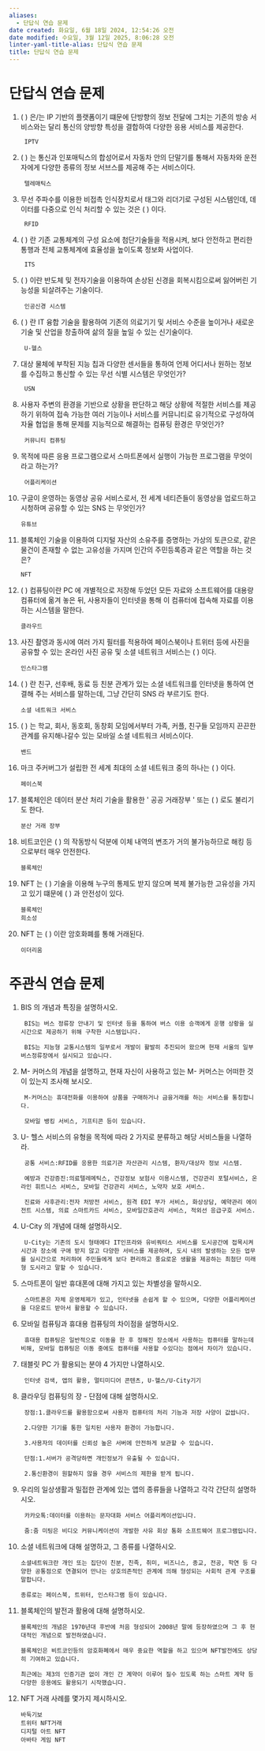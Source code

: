 ```yaml
---
aliases:
  - 단답식 연습 문제
date created: 화요일, 6월 18일 2024, 12:54:26 오전
date modified: 수요일, 3월 12일 2025, 8:06:28 오전
linter-yaml-title-alias: 단답식 연습 문제
title: 단답식 연습 문제
---
```


# 단답식 연습 문제

1. ( ) 은/는 IP 기반의 플랫폼이기 떄문에 단방향의 정보 전달에 그치는 기존의 방송 서비스와는 달리 통신의 양방향 특성을 결합하여 다양한 응용 서비스를 제공한다.

		IPTV

2. ( ) 는 통신과 인포매틱스의 합성어로서 자동차 안의 단말기를 통해서 자동차와 운전자에게 다양한 종류의 정보 서브스를 제공해 주는 서비스이다.

		텔레매틱스

3. 무선 주파수를 이용한 비접촉 인식장치로서 태그와 리더기로 구성된 시스템인데, 데이터를 다중으로 인식 처리할 수 있는 것은 ( ) 이다.

		RFID

4. ( ) 란 기존 교통체계의 구성 요소에 첨단기술들을 적용시켜, 보다 안전하고 편리한 통행과 전체 교통체계에 효율성을 높이도록 정보화 사업이다.

		ITS

5. ( ) 이란 반도체 및 전자기술을 이용하여 손상된 신경을 회복시킴으로써 잃어버린 기능성을 되살려주는 기술이다.

		인공신경 시스템

6. ( ) 란 IT 융합 기술을 활용하여 기존의 의료기기 및 서비스 수준을 높이거나 새로운 기술 및 산업을 창출하여 삶의 질을 높일 수 있는 신기술이다.

		U-헬스

7. 대상 물체에 부착된 지능 칩과 다양한 센서들을 통하여 언제 어디서나 원하는 정보를 수집하고 통신할 수 있는 무선 식별 시스템은 무엇인가?

		USN

8. 사용자 주변의 환경을 기반으로 상황을 판단하고 해당 상황에 적절한 서비스를 제공하기 위하여 접속 가능한 여러 기능이나 서비스를 커뮤니티로 유기적으로 구성하여 자율 협업을 통해 문제를 지능적으로 해결하는 컴퓨팅 환경은 무엇인가?

		커뮤니티 컴퓨팅

9. 목적에 따른 응용 프로그램으로서 스마트폰에서 실행이 가능한 프로그램을 무엇이라고 하는가?

		어플리케이션

10. 구글이 운영하는 동영상 공유 서비스로서, 전 세계 네티즌들이 동영상을 업로드하고 시청하며 공유할 수 있는 SNS 는 무엇인가?

		유튜브

11. 블록체인 기술을 이용하여 디지털 자산의 소유주를 증명하는 가상의 토큰으로, 같은 물건이 존재할 수 없는 고유성을 가지며 인간의 주민등록증과 같은 역할을 하는 것은?

		NFT

12. ( ) 컴퓨팅이란 PC 에 개별적으로 저장해 두었던 모든 자료와 소프트웨어를 대용량 컴퓨터에 옮겨 놓은 뒤, 사용자들이 인터넷을 통해 이 컴퓨터에 접속해 자료를 이용하는 시스템을 말한다.

		클라우드

13. 사진 촬영과 동시에 여러 가지 필터를 적용하여 페이스북이나 트위터 등에 사진을 공유할 수 있는 온라인 사진 공유 및 소셜 네트워크 서비스는 ( ) 이다.

		인스타그램

14. ( ) 란 친구, 선후배, 동료 등 친분 관계가 있는 소셜 네트워크를 인터넷을 통하여 연결해 주는 서비스를 말하는데, 그냥 간단히 SNS 라 부르기도 한다.

		소셜 네트워크 서비스

15. ( ) 는 학교, 회사, 동호회, 동창회 모임에서부터 가족, 커플, 친구들 모임까지 끈끈한 관계를 유지해나갈수 있는 모바일 소셜 네트워크 서비스이다.

		밴드

16. 마크 주커버그가 설립한 전 세계 최대의 소셜 네트워크 중의 하나는 ( ) 이다.

		페이스북

17. 블록체인은 데이터 분산 처리 기술을 활용한 ' 공공 거래장부 ' 또는 ( ) 로도 불리기도 한다.

		분산 거래 장부

18. 비트코인은 ( ) 의 작동방식 덕분에 이체 내역의 변조가 거의 불가능하므로 해킹 등으로부터 매우 안전한다.

		블록체인

19. NFT 는 ( ) 기술을 이용해 누구의 통제도 받지 않으며 복제 불가능한 고유성을 가지고 있기 떄문에 ( ) 과 안전성이 있다.

		블록체인
		희소성

20. NFT 는 ( ) 이란 암호화폐를 통해 거래된다.

		이더리움

# 주관식 연습 문제

1. BIS 의 개념과 특징을 설명하시오.

		BIS는 버스 정류장 안내기 및 인터넷 등을 통하여 버스 이용 승객에게 운행 상황을 실시간으로 제공하기 위해 구착한 시스템입니다.

		BIS는 지능형 교통시스템의 일부로서 개발이 활발히 추진되어 왔으며 현재 서울의 일부 버스정류장에서 실시되고 있습니다.

2. M- 커머스의 개념을 설명하고, 현재 자신이 사용하고 있는 M- 커머스는 어떠한 것이 있는지 조사해 보시오.

		M-커머스는 휴대전화를 이용하여 상품을 구매하거나 금융거래를 하는 서비스를 통칭합니다.

		모바일 뱅킹 서비스, 기프티콘 등이 있습니다.

3. U- 헬스 서비스의 유형을 목적에 따라 2 가지로 분류하고 해당 서비스들을 나열하라.

		공통 서비스:RFID를 응용한 의료기관 자산관리 시스템, 환자/대상자 정보 시스템.

		예방과 건강증진:의료텔레메틱스, 건강정보 보험사 이용시스템, 건강관리 포털서비스, 온라인 휘트니스 서비스, 모바일 건강관리 서비스, 노약자 보호 서비스.

		진료와 사후관리:전자 처방전 서비스, 원격 EDI 부가 서비스, 화상상담, 예약관리 에이전트 시스템, 의료 스마트카드 서비스, 모바일간호관리 서비스, 적외선 응급구호 서비스.

4. U-City 의 개념에 대해 설명하시오.

		U-City는 기존의 도시 형태에다 IT인프라와 유비쿼터스 서비스를 도시공간에 접목시켜 시간과 장소에 구애 받지 않고 다양한 서비스를 제공하며, 도시 내의 발생하는 모든 업무를 실시간으로 처리하여 주민들에게 보다 편리하고 풍요로운 생활을 제공하는 최첨단 미래형 도시라고 말할 수 있습니다.

5. 스마트폰이 일반 휴대폰에 대해 가지고 있는 차별성을 말하시오.

		스마트폰은 자체 운영체제가 있고, 인터넷을 손쉽게 할 수 있으며, 다양한 어플리케이션을 다운로드 받아서 활용할 수 있습니다.

6. 모바일 컴퓨팅과 휴대용 컴퓨팅의 차이점을 설명하시오.

		휴대용 컴퓨팅은 일반적으로 이동을 한 후 정해진 장소에서 사용하는 컴퓨터를 말하는데 비해, 모바일 컴퓨팅은 이동 중에도 컴퓨터를 사용할 수있다는 점에서 차이가 있습니다.

7. 태블릿 PC 가 활용되는 분야 4 가지만 나열하시오.

		인터넷 검색, 앱의 활용, 멀티미디어 콘텐츠, U-헬스/U-City기기

8. 클라우딩 컴퓨팅의 장 - 단점에 대해 설명하시오.

		장점:1.클라우드를 활용함으로써 사용자 컴퓨터의 처리 기능과 저장 사양이 값쌉니다.

		2.다양한 기기를 통한 일치된 사용자 환경이 가능합니다.

		3.사용자의 데이터를 신뢰성 높은 서버에 안전하게 보관할 수 있습니다.

		단점:1.서버가 공격당하면 개인정보가 유출될 수 있습니다.
		
		2.통신환경이 원할하지 않을 경우 서비스의 제한을 받게 됩니다.
		
9. 우리의 일상생활과 밀접한 관계에 있는 앱의 종류들을 나열하고 각각 간단히 설명하시오.

		카카오톡:데이터를 이용하는 문자대화 서비스 어플리케이션입니다.

		줌:줌 미팅은 비디오 커뮤니케이션이 개발한 사유 회상 통화 소프트웨어 프로그램입니다.

10. 소셜 네트워크에 대해 설명하고, 그 종류를 나열하시오.

		소셜네트워크란 개인 또는 집단이 친분, 친족, 취미, 비즈니스, 종교, 전공, 학연 등 다양한 공통점으로 연결되어 만나는 상호의존적인 관계에 의해 형성되는 사회적 관계 구조를 말합니다.

		종류로는 페이스북, 트위터, 인스타그램 등이 있습니다.

11. 블록체인의 발전과 활용에 대해 설명하시오.

		블록체인의 개념은 1970년대 후반에 처음 형성되어 2008년 말에 등장하였으며 그 후 현대적인 개념으로 발전하였습니다.

		블록체인은 비트코인등의 암호화폐에서 매우 중요한 역할을 하고 있으며 NFT발전에도 상당히 기여하고 있습니다.

		최근에는 제3의 인증기관 없이 개인 간 계약이 이루어 질수 있도록 하는 스마트 계약 등 다양한 응용에도 활용되기 시작했습니다.

12. NFT 거래 사례를 몇가지 제시하시오.

		바둑기보
		트위터 NFT거래 
		디지털 아트 NFT
		아바타 게임 NFT
